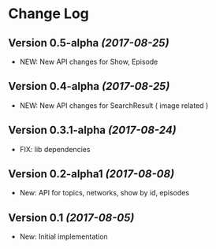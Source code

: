 Change Log
==========

Version 0.5-alpha *(2017-08-25)*
----------------------------
 * NEW: New API changes for Show, Episode


Version 0.4-alpha *(2017-08-25)*
----------------------------
 * NEW: New API changes for SearchResult ( image related )


Version 0.3.1-alpha *(2017-08-24)*
----------------------------
 * FIX: lib dependencies


Version 0.2-alpha1 *(2017-08-08)*
----------------------------
 * New: API for topics, networks, show by id, episodes


Version 0.1 *(2017-08-05)*
----------------------------

 * New: Initial implementation
